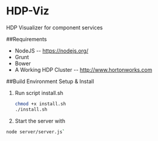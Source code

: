 # HDP-Viz
HDP Visualizer for component services

##Requirements
* NodeJS -- https://nodejs.org/
* Grunt
* Bower
* A Working HDP Cluster -- http://www.hortonworks.com

##Build Environment Setup & Install 
1. Run script install.sh <br>
	```sh
	chmod +x install.sh
	./install.sh
	```
2. Start the server with <br>
  ```sh
  node server/server.js`
  ```
